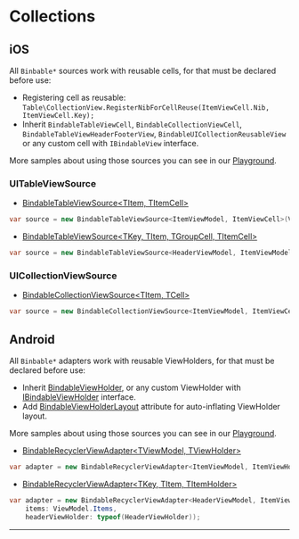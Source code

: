 # Collections

## iOS

All `Binbable*` sources work with reusable cells, for that must be declared before use:

- Registering cell as reusable:
`Table\CollectionView.RegisterNibForCellReuse(ItemViewCell.Nib, ItemViewCell.Key);`
- Inherit `BindableTableViewCell`, `BindableCollectionViewCell`, `BindableTableViewHeaderFooterView`, `BindableUICollectionReusableView` or any custom cell with `IBindableView` interface.

More samples about using those sources you can see in our [Playground](https://github.com/Softeq/XToolkit.WhiteLabel/tree/master/samples/Playground/Playground.iOS/ViewControllers/Collections).

### UITableViewSource

- [BindableTableViewSource<TItem, TItemCell>](xref:Softeq.XToolkit.Bindings.iOS.Bindable.BindableTableViewSource`2)

```cs
var source = new BindableTableViewSource<ItemViewModel, ItemViewCell>(ViewModel.Items);
```

- [BindableTableViewSource<TKey, TItem, TGroupCell, TItemCell>](xref:Softeq.XToolkit.Bindings.iOS.Bindable.BindableTableViewSource`4)

```cs
var source = new BindableTableViewSource<HeaderViewModel, ItemViewModel, HeaderViewCell, ItemViewCell>(TableView, ViewModel.Items);
```

### UICollectionViewSource

- [BindableCollectionViewSource<TItem, TCell>](xref:Softeq.XToolkit.Bindings.iOS.Bindable.BindableCollectionViewSource`2)

```cs
var source = new BindableCollectionViewSource<ItemViewModel, ItemViewCell>(ViewModel.Items);
```

## Android

All `Binbable*` adapters work with reusable ViewHolders, for that must be declared before use:

- Inherit [BindableViewHolder](xref:Softeq.XToolkit.Bindings.Droid.Bindable.BindableViewHolder`1), or any custom ViewHolder with [IBindableViewHolder](xref:Softeq.XToolkit.Bindings.Droid.Bindable.IBindableViewHolder) interface.
- Add [BindableViewHolderLayout](xref:Softeq.XToolkit.Bindings.Droid.Bindable.BindableViewHolderLayoutAttribute) attribute for auto-inflating ViewHolder layout.

More samples about using those sources you can see in our [Playground](https://github.com/Softeq/XToolkit.WhiteLabel/tree/master/samples/Playground/Playground.Droid/Views/Collections).

- [BindableRecyclerViewAdapter<TViewModel, TViewHolder>](xref:Softeq.XToolkit.Bindings.Droid.Bindable.BindableRecyclerViewAdapter`2)

```cs
var adapter = new BindableRecyclerViewAdapter<ItemViewModel, ItemViewHolder>(ViewModel.Items);
```

- [BindableRecyclerViewAdapter<TKey, TItem, TItemHolder>](xref:Softeq.XToolkit.Bindings.Droid.Bindable.BindableRecyclerViewAdapter`3)

```cs
var adapter = new BindableRecyclerViewAdapter<HeaderViewModel, ItemViewModel, ItemViewHolder>(
    items: ViewModel.Items,
    headerViewHolder: typeof(HeaderViewHolder));
```

---
